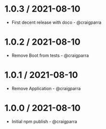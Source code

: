 1.0.3 / 2021-08-10
==================

* First decent release with doco - @craigparra

1.0.2 / 2021-08-10
==================

* Remove Boot from tests - @craigparra
  
1.0.1 / 2021-08-10
==================

* Remove Application - @craigparra
  
1.0.0 / 2021-08-10
==================

* Initial npm publish - @craigparra
